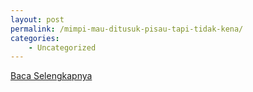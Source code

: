 ```yaml
---
layout: post
permalink: /mimpi-mau-ditusuk-pisau-tapi-tidak-kena/
categories:
    - Uncategorized
---
```


[Baca Selengkapnya](/08)
